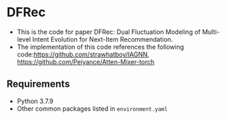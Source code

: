 
# DFRec

- This is the code for paper DFRec: Dual Fluctuation Modeling of Multi-level Intent Evolution for Next-Item Recommendation.
- The implementation of this code references the following code:https://github.com/strawhatboy/IAGNN, https://github.com/Peiyance/Atten-Mixer-torch



## Requirements
- Python 3.7.9
- Other common packages listed in `environment.yaml`  

